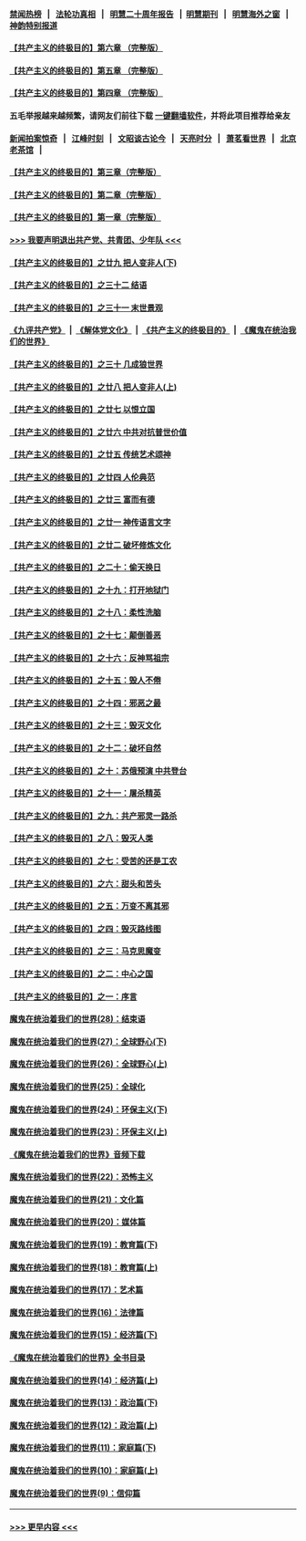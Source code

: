 #### [禁闻热榜](热点新闻.md?=0)  &nbsp;&nbsp;|&nbsp;&nbsp; [法轮功真相](https://github.com/gfw-breaker/truth/blob/master/README.md?=0) &nbsp;&nbsp;|&nbsp;&nbsp; [明慧二十周年报告](https://github.com/gfw-breaker/mh-reports/blob/master/README.md?=0) &nbsp;&nbsp;|&nbsp;&nbsp;[明慧期刊](https://github.com/gfw-breaker/mh-qikan) &nbsp;&nbsp;|&nbsp;&nbsp; [明慧海外之窗](https://github.com/gfw-breaker/mh-news/blob/master/README.md?=0) &nbsp;&nbsp;|&nbsp;&nbsp; [神韵特别报道](https://github.com/gfw-breaker/mh-news/blob/master/shenyun.md?=0)
#### [【共产主义的终极目的】第六章 （完整版）](../pages/nsc422/n11428913.md?t=03111731) 
#### [【共产主义的终极目的】第五章 （完整版）](../pages/nsc422/n11428912.md?t=03111731) 
#### [【共产主义的终极目的】第四章 （完整版）](../pages/nsc422/n11428907.md?t=03111731) 
#### 五毛举报越来越频繁，请网友们前往下载 [一键翻墙软件](https://github.com/gfw-breaker/ssr-accounts)，并将此项目推荐给亲友
#### [新闻拍案惊奇](https://github.com/gfw-breaker/banned-news/blob/master/pages/link4.md) &nbsp;&nbsp;|&nbsp;&nbsp; [江峰时刻](https://github.com/gfw-breaker/banned-news/blob/master/pages/link4.md) &nbsp;&nbsp;|&nbsp;&nbsp; [文昭谈古论今](https://github.com/gfw-breaker/banned-news/blob/master/pages/link4.md) &nbsp;&nbsp;|&nbsp;&nbsp; [天亮时分](https://github.com/gfw-breaker/banned-news/blob/master/pages/link4.md) &nbsp;&nbsp;|&nbsp;&nbsp; [萧茗看世界](https://github.com/gfw-breaker/banned-news/blob/master/pages/link4.md) &nbsp;&nbsp;|&nbsp;&nbsp; [北京老茶馆](https://github.com/gfw-breaker/banned-news/blob/master/pages/link4.md) &nbsp;&nbsp;|&nbsp;&nbsp; 
#### [【共产主义的终极目的】第三章（完整版）](../pages/nsc422/n11428848.md?t=03111731) 
#### [【共产主义的终极目的】第二章（完整版）](../pages/nsc422/n11428831.md?t=03111731) 
#### [【共产主义的终极目的】第一章（完整版）](../pages/nsc422/n11417651.md?t=03111731) 
#### [>>> 我要声明退出共产党、共青团、少年队 <<<](https://github.com/begood0513/goodnews/blob/master/quit/letter.md) 
#### [【共产主义的终极目的】之廿九 把人变非人(下)](../pages/nsc422/n11344140.md?t=03111731) 
#### [【共产主义的终极目的】之三十二 结语](../pages/nsc422/n11360535.md?t=03111731) 
#### [【共产主义的终极目的】之三十一 末世景观](../pages/nsc422/n11351129.md?t=03111731) 
#### [《九评共产党》](https://github.com/begood0513/9ping.md/blob/master/README.md) &nbsp;|&nbsp; [《解体党文化》](../../../../jtdwh.md/blob/master/README.md)  &nbsp;|&nbsp; [《共产主义的终极目的》](../../../../gczydzjmd.md/blob/master/README.md) &nbsp;|&nbsp; [《魔鬼在统治我们的世界》](../../../../mgztzwmdsj.md/blob/master/README.md) 
#### [【共产主义的终极目的】之三十 几成狼世界](../pages/nsc422/n11348280.md?t=03111731) 
#### [【共产主义的终极目的】之廿八 把人变非人(上)](../pages/nsc422/n11340492.md?t=03111731) 
#### [【共产主义的终极目的】之廿七 以恨立国](../pages/nsc422/n11336944.md?t=03111731) 
#### [【共产主义的终极目的】之廿六 中共对抗普世价值](../pages/nsc422/n11324785.md?t=03111731) 
#### [【共产主义的终极目的】之廿五 传统艺术颂神](../pages/nsc422/n11296396.md?t=03111731) 
#### [【共产主义的终极目的】之廿四 人伦典范](../pages/nsc422/n11296397.md?t=03111731) 
#### [【共产主义的终极目的】之廿三 富而有德](../pages/nsc422/n11283598.md?t=03111731) 
#### [【共产主义的终极目的】之廿一 神传语言文字](../pages/nsc422/n11263265.md?t=03111731) 
#### [【共产主义的终极目的】之廿二 破坏修炼文化](../pages/nsc422/n11245728.md?t=03111731) 
#### [【共产主义的终极目的】之二十：偷天换日](../pages/nsc422/n11238846.md?t=03111731) 
#### [【共产主义的终极目的】之十九：打开地狱门](../pages/nsc422/n11206376.md?t=03111731) 
#### [【共产主义的终极目的】之十八：柔性洗脑](../pages/nsc422/n11199994.md?t=03111731) 
#### [【共产主义的终极目的】之十七：颠倒善恶](../pages/nsc422/n11179782.md?t=03111731) 
#### [【共产主义的终极目的】之十六：反神骂祖宗](../pages/nsc422/n11166798.md?t=03111731) 
#### [【共产主义的终极目的】之十五：毁人不倦](../pages/nsc422/n11166792.md?t=03111731) 
#### [【共产主义的终极目的】之十四：邪恶之最](../pages/nsc422/n11150249.md?t=03111731) 
#### [【共产主义的终极目的】之十三：毁灭文化](../pages/nsc422/n11135227.md?t=03111731) 
#### [【共产主义的终极目的】之十二：破坏自然](../pages/nsc422/n11135214.md?t=03111731) 
#### [【共产主义的终极目的】之十：苏俄预演 中共登台](../pages/nsc422/n11118424.md?t=03111731) 
#### [【共产主义的终极目的】之十一：屠杀精英](../pages/nsc422/n11118442.md?t=03111731) 
#### [【共产主义的终极目的】之九：共产邪灵一路杀](../pages/nsc422/n11114139.md?t=03111731) 
#### [【共产主义的终极目的】之八：毁灭人类](../pages/nsc422/n11108503.md?t=03111731) 
#### [【共产主义的终极目的】之七：受苦的还是工农](../pages/nsc422/n11101809.md?t=03111731) 
#### [【共产主义的终极目的】之六：甜头和苦头](../pages/nsc422/n11096971.md?t=03111731) 
#### [【共产主义的终极目的】之五：万变不离其邪](../pages/nsc422/n11091285.md?t=03111731) 
#### [【共产主义的终极目的】之四：毁灭路线图](../pages/nsc422/n11086284.md?t=03111731) 
#### [【共产主义的终极目的】之三：马克思魔变](../pages/nsc422/n11061941.md?t=03111731) 
#### [【共产主义的终极目的】之二：中心之国](../pages/nsc422/n11047728.md?t=03111731) 
#### [【共产主义的终极目的】之一：序言](../pages/nsc422/n11086077.md?t=03111731) 
#### [魔鬼在统治着我们的世界(28)：结束语](../pages/nsc422/n10936246.md?t=03111731) 
#### [魔鬼在统治着我们的世界(27)：全球野心(下)](../pages/nsc422/n10928319.md?t=03111731) 
#### [魔鬼在统治着我们的世界(26)：全球野心(上)](../pages/nsc422/n10900318.md?t=03111731) 
#### [魔鬼在统治着我们的世界(25)：全球化](../pages/nsc422/n10788205.md?t=03111731) 
#### [魔鬼在统治着我们的世界(24)：环保主义(下)](../pages/nsc422/n10695307.md?t=03111731) 
#### [魔鬼在统治着我们的世界(23)：环保主义(上)](../pages/nsc422/n10688613.md?t=03111731) 
#### [《魔鬼在统治着我们的世界》音频下载](../pages/nsc422/n10635553.md?t=03111731) 
#### [魔鬼在统治着我们的世界(22)：恐怖主义](../pages/nsc422/n10614727.md?t=03111731) 
#### [魔鬼在统治着我们的世界(21)：文化篇](../pages/nsc422/n10597706.md?t=03111731) 
#### [魔鬼在统治着我们的世界(20)：媒体篇](../pages/nsc422/n10586579.md?t=03111731) 
#### [魔鬼在统治着我们的世界(19)：教育篇(下)](../pages/nsc422/n10564808.md?t=03111731) 
#### [魔鬼在统治着我们的世界(18)：教育篇(上)](../pages/nsc422/n10526970.md?t=03111731) 
#### [魔鬼在统治着我们的世界(17)：艺术篇](../pages/nsc422/n10499093.md?t=03111731) 
#### [魔鬼在统治着我们的世界(16)：法律篇](../pages/nsc422/n10485969.md?t=03111731) 
#### [魔鬼在统治着我们的世界(15)：经济篇(下)](../pages/nsc422/n10469975.md?t=03111731) 
#### [《魔鬼在统治着我们的世界》全书目录](../pages/nsc422/n10464261.md?t=03111731) 
#### [魔鬼在统治着我们的世界(14)：经济篇(上)](../pages/nsc422/n10457370.md?t=03111731) 
#### [魔鬼在统治着我们的世界(13)：政治篇(下)](../pages/nsc422/n10448270.md?t=03111731) 
#### [魔鬼在统治着我们的世界(12)：政治篇(上)](../pages/nsc422/n10444576.md?t=03111731) 
#### [魔鬼在统治着我们的世界(11)：家庭篇(下)](../pages/nsc422/n10440961.md?t=03111731) 
#### [魔鬼在统治着我们的世界(10)：家庭篇(上)](../pages/nsc422/n10435448.md?t=03111731) 
#### [魔鬼在统治着我们的世界(9)：信仰篇](../pages/nsc422/n10432159.md?t=03111731) 

----
#### [ >>> 更早内容 <<< ](../indexes/nsc422-earlier.md)
